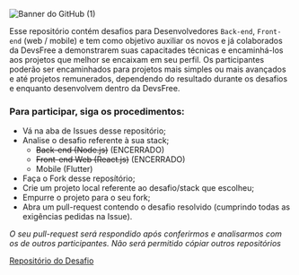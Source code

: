 ![Banner do GitHub (1)](https://user-images.githubusercontent.com/108367675/234111039-204631f7-0d4d-45ea-bd71-c173dd557ed1.png)

Esse repositório contém desafios para Desenvolvedores `Back-end`, `Front-end` (web / mobile) e tem como objetivo auxiliar os novos e já colaborados da DevsFree a demonstrarem suas capacitades técnicas e encaminhá-los aos projetos que melhor se encaixam em seu perfil. Os participantes poderão ser encaminhados para projetos mais simples ou mais avançados e até projetos remunerados, dependendo do resultado  durante os desafios e enquanto desenvolvem dentro da DevsFree.  
### Para participar, siga os procedimentos:
- Vá na aba de Issues desse repositório;
- Analise o desafio referente à sua stack;
  - ~~Back-end (Node.js)~~ (ENCERRADO)
  - ~~Front-end Web (React.js)~~ (ENCERRADO)
  - Mobile (Flutter)
- Faça o Fork desse reposítório;
- Crie um projeto local referente ao desafio/stack que escolheu; 
- Empurre o projeto para o seu fork;
- Abra um pull-request contendo o desafio resolvido (cumprindo todas as exigências pedidas na Issue).

_O seu pull-request será respondido após conferirmos e analisarmos com os de outros participantes. Não será permitido cópiar outros repositórios_

[Repositório do Desafio](https://github.com/DevsFreeOrg/.github/issues)
